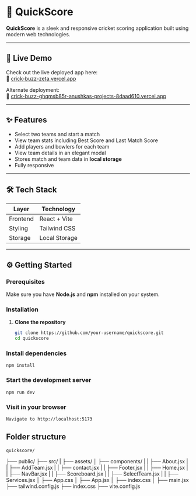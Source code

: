# 🏏 QuickScore

**QuickScore** is a sleek and responsive cricket scoring application built using modern web technologies.

---

## 🚀 Live Demo

Check out the live deployed app here:  
🔗 [crick-buzz-zeta.vercel.app](https://crick-buzz-zeta.vercel.app)

Alternate deployment:  
🔗 [crick-buzz-ghqmsb85r-anushkas-projects-8daad610.vercel.app](https://crick-buzz-ghqmsb85r-anushkas-projects-8daad610.vercel.app)

---

## ✨ Features

- Select two teams and start a match
- View team stats including Best Score and Last Match Score
- Add players and bowlers for each team
- View team details in an elegant modal
- Stores match and team data in **local storage**
- Fully responsive

---

## 🛠️ Tech Stack

| Layer    | Technology    |
| -------- | ------------- |
| Frontend | React + Vite  |
| Styling  | Tailwind CSS  |
| Storage  | Local Storage |

---

## ⚙️ Getting Started

### Prerequisites

Make sure you have **Node.js** and **npm** installed on your system.

### Installation

1. **Clone the repository**
   ```bash
   git clone https://github.com/your-username/quickscore.git
   cd quickscore
   ```

### Install dependencies

    npm install

### Start the development server

    npm run dev

### Visit in your browser

    Navigate to http://localhost:5173

## Folder structure

    quickscore/

├── public/
├── src/
| ├── assets/
│ ├── components/
| | ├── About.jsx
| | ├── AddTeam.jsx
| | ├── contact.jsx
| | ├── Footer.jsx
| | ├── Home.jsx
| | ├── NavBar.jsx
| | ├── Scoreboard.jsx
| | ├── SelectTeam.jsx
| | ├── Services.jsx
│ ├── App.css
│ ├── App.jsx
│ ├── index.css
│ ├── main.jsx
├── tailwind.config.js
├── index.css
├── vite.config.js
